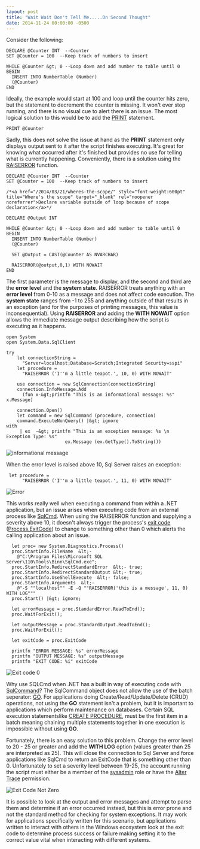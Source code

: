 ```yaml
---
layout: post
title: "Wait Wait Don't Tell Me.....On Second Thought"
date: 2014-11-24 00:00:00 -0500
---
```

<style>
.pre{}<br />
</style>Consider the following:

```
DECLARE @Counter INT  --Counter 
SET @Counter = 100  --Keep track of numbers to insert

WHILE @Counter &gt; 0 --Loop down and add number to table until 0
BEGIN
  INSERT INTO NumberTable (Number)
  (@Counter)
END

```

Ideally, the example would start at 100 and loop until the counter hits zero, but the statement to decrement the counter is missing.  It won't ever stop running, and there is no visual cue to alert there is an issue.  The most logical solution to this would be to add the <a href="http://msdn.microsoft.com/en-us/library/ms176047.aspx" title="PRINT" target="_blank" rel="noopener noreferrer">PRINT</a> statement.

```
PRINT @Counter
```

Sadly, this does not solve the issue at hand as the <strong>PRINT</strong> statement only displays output sent to it after the script finishes executing.  It's great for knowing what occurred after it's finished but provides no use for telling what is currently happening. Conveniently, there is a solution using the <a href="http://msdn.microsoft.com/en-us/library/ms178592.aspx" title="RAISERROR" target="_blank" rel="noopener noreferrer">RAISERROR</a> function.

```
DECLARE @Counter INT  --Counter 
SET @Counter = 100  --Keep track of numbers to insert

/*<a href="/2014/03/21/wheres-the-scope/" style="font-weight:600pt" title="Where's the scope" target="_blank" rel="noopener noreferrer">Declare variable outside of loop because of scope declaration</a>*/

DECLARE @Output INT  

WHILE @Counter &gt; 0 --Loop down and add number to table until 0
BEGIN
  INSERT INTO NumberTable (Number)
  (@Counter)

  SET @Output = CAST(@Counter AS NVARCHAR)

  RAISERROR(@output,0,1) WITH NOWAIT
END

```

The first parameter is the message to display, and the second and third are the **error level** and the **system state**.  RAISERROR treats anything with an **error level** from 0-10 as a message and does not affect code execution.  The **system state** ranges from -1 to 255 and anything outside of that results in an exception (and for the purposes of printing messages, this value is inconsequential).  Using <strong>RAISERROR</strong> and adding the <strong>WITH NOWAIT</strong> option allows the immediate message output describing how the script is executing as it happens.

```
open System
open System.Data.SqlClient

try 
    let connectionString = 
      "Server=localhost;Database=Scratch;Integrated Security=sspi"
    let procedure = 
      "RAISERROR ('I''m a little teapot.', 10, 0) WITH NOWAIT"

    use connection = new SqlConnection(connectionString)
    connection.InfoMessage.Add
      (fun x-&gt;printfn "This is an informational message: %s" x.Message)
    
    connection.Open()
    let command = new SqlCommand (procedure, connection)
    command.ExecuteNonQuery() |&gt; ignore
with  
     | ex  -&gt; printfn "This is an exception message: %s \n Exception Type: %s" 
                      ex.Message (ex.GetType().ToString())

```

<img src="https://raw.githubusercontent.com/kemiller2002/StructuredSight/master/WaitWaitDontTellMe/InformationalMessage.png" alt="informational message">

When the error level is raised above 10, Sql Server raises an exception:

```
 let procedure = 
      "RAISERROR ('I''m a little teapot.', 11, 0) WITH NOWAIT"

```

<img src="https://raw.githubusercontent.com/kemiller2002/StructuredSight/master/WaitWaitDontTellMe/Exception.png" alt="Error">

This works really well when executing a command from within a .NET application, but an issue arises when executing code from an external process like <a href="http://msdn.microsoft.com/en-us/library/ms162773.aspx" title="Sql Command" target="_blank" rel="noopener noreferrer">SqlCmd</a>.  When using the RAISERROR function and supplying a severity above 10, it doesn't always trigger the process's <a href="http://msdn.microsoft.com/en-us/library/system.environment.exitcode%28v=vs.110%29.aspx" title="Exit Code" target="_blank" rel="noopener noreferrer">exit code</a> (<a href="http://msdn.microsoft.com/en-us/library/system.diagnostics.process.exitcode" title="Process Exit Code">Process.ExitCode</a>) to change to something other than 0 which alerts the calling application about an issue.

```
  let proc= new System.Diagnostics.Process()
  proc.StartInfo.FileName  &lt;- 
    @"C:\Program Files\Microsoft SQL Server\110\Tools\Binn\SqlCmd.exe";
  proc.StartInfo.RedirectStandardError  &lt;- true;
  proc.StartInfo.RedirectStandardOutput &lt;- true;
  proc.StartInfo.UseShellExecute  &lt;- false;
  proc.StartInfo.Arguments  &lt;- 
    @"-S ""localhost"" -E -Q ""RAISERROR('this is a message', 11, 0) WITH LOG"""
  proc.Start() |&gt; ignore;

  let errorMessage = proc.StandardError.ReadToEnd();
  proc.WaitForExit();
  
  let outputMessage = proc.StandardOutput.ReadToEnd();
  proc.WaitForExit();

  let exitCode = proc.ExitCode

  printfn "ERROR MESSAGE: %s" errorMessage
  printfn "OUTPUT MESSAGE: %s" outputMessage
  printfn "EXIT CODE: %i" exitCode

```

<img src="https://raw.githubusercontent.com/kemiller2002/StructuredSight/master/WaitWaitDontTellMe/ExitCodeZero.png" alt="Exit code 0">

Why use SQLCmd when .NET has a built in way of executing code with <a href="http://msdn.microsoft.com/en-us/library/system.data.sqlclient.sqlcommand%28v=vs.110%29.aspx" title="Sql Command">SqlCommand</a>?  The SqlCommand object does not allow the use of the batch seperator: <a href="http://msdn.microsoft.com/en-us/library/ms188037.aspx" title="GO" target="_blank" rel="noopener noreferrer">GO</a>.  For applications doing Create/Read/Update/Delete (CRUD) operations, not using the <strong>GO</strong> statement isn't a problem, but it is important to applications which perform maintenance on databases.  Certain SQL execution statementslike <a href="http://msdn.microsoft.com/en-us/library/ms187926.aspx" title="Create Procedure" target="_blank" rel="noopener noreferrer">CREATE PROCEDURE</a>, must be the first item in a batch meaning chaining multiple statements together in one execution is impossible without using <strong>GO</strong>.

Fortunately, there is an easy solution to this problem.  Change the error level to 20 - 25 or greater and add the <strong>WITH LOG</strong> option (values greater than 25 are interpreted as 25).  This will close the connection to Sql Server and force applications like SqlCmd to return an ExitCode that is something other than 0.  Unfortunately to set a severity level between 19-25, the account running the script must either be a member of the <a href="http://msdn.microsoft.com/en-us/library/ms188659.aspx" title="Sql Server Roles" target="_blank" rel="noopener noreferrer">sysadmin</a> role or have the <a href="http://msdn.microsoft.com/en-us/library/cc293611.aspx" title="Alter trace" target="_blank" rel="noopener noreferrer">Alter Trace</a> permission.

<img src="https://raw.githubusercontent.com/kemiller2002/StructuredSight/master/WaitWaitDontTellMe/ExitCodeNotZero.png" alt="Exit Code Not Zero">

It is possible to look at the output and error messages and attempt to parse them and determine if an error occurred instead, but this is error prone and not the standard method for checking for system exceptions.  It may work for applications specifically written for this scenario, but applications written to interact with others in the Windows ecosystem look at the exit code to determine process success or failure making setting it to the correct value vital when interacting with different systems.